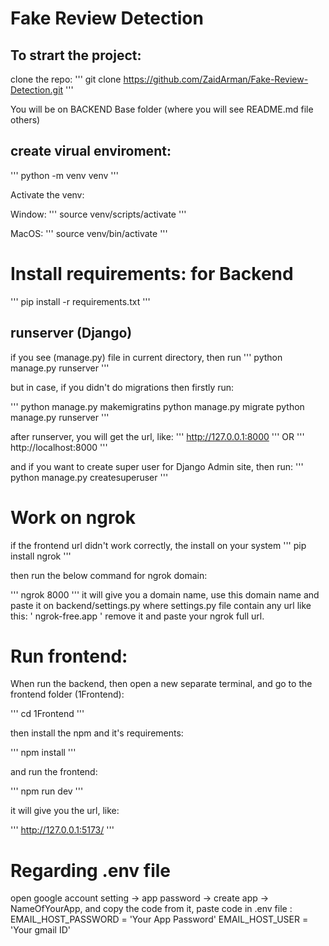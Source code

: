 # Fake Review Detection


## To strart the project: 

clone the repo:
'''
git clone https://github.com/ZaidArman/Fake-Review-Detection.git
'''

You will be on BACKEND Base folder (where you will see README.md file others)


## create virual enviroment:

'''
python -m venv venv
'''

Activate the venv:

Window:
'''
source venv/scripts/activate
'''

MacOS:
'''
source venv/bin/activate
'''


# Install requirements: for Backend

'''
pip install -r requirements.txt
'''

## runserver (Django)

if you see (manage.py) file in current directory, then run
'''
python manage.py runserver
'''

but in case, if you didn't do migrations then firstly run:

'''
python manage.py makemigratins
python manage.py migrate
python manage.py runserver
'''

after runserver, you will get the url, like:
'''
http://127.0.0.1:8000
'''
OR
'''
http://localhost:8000
'''

and if you want to create super user for Django Admin site, then run:
'''
python manage.py createsuperuser
'''

# Work on ngrok
if the frontend url didn't work correctly, the install on your system 
'''
pip install ngrok
'''

then run the below command for ngrok domain:


'''
ngrok 8000
'''
it will give you a domain name, use this domain name and paste it on backend/settings.py 
where settings.py file contain any url like this:
' ngrok-free.app '
remove it and paste your ngrok full url.



# Run frontend:

When run the backend, then open a new separate terminal, and go to the frontend folder (1Frontend):

'''
cd 1Frontend 
'''

then install the npm and it's requirements:

'''
npm install
'''

and run the frontend:

'''
npm run dev
'''

it will give you the url, like:

'''
http://127.0.0.1:5173/
'''



# Regarding .env file

open google account setting -> app password -> create app -> NameOfYourApp, and copy the code from it, paste code in .env file :
EMAIL_HOST_PASSWORD = 'Your App Password'
EMAIL_HOST_USER = 'Your gmail ID'